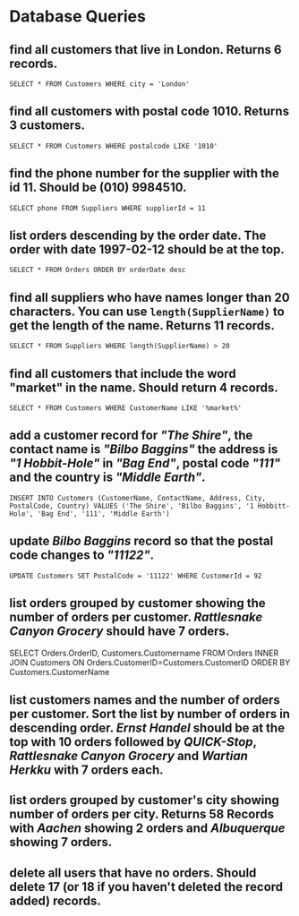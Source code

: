 # Database Queries

## find all customers that live in London. Returns 6 records.

`SELECT * FROM Customers WHERE city = 'London'`


## find all customers with postal code 1010. Returns 3 customers.

`SELECT * FROM Customers WHERE postalcode LIKE '1010'`


## find the phone number for the supplier with the id 11. Should be (010) 9984510.

`SELECT phone FROM Suppliers WHERE supplierId = 11`

## list orders descending by the order date. The order with date 1997-02-12 should be at the top.

`SELECT * FROM Orders ORDER BY orderDate desc`

## find all suppliers who have names longer than 20 characters. You can use `length(SupplierName)` to get the length of the name. Returns 11 records.

`SELECT * FROM Suppliers WHERE length(SupplierName) > 20`

## find all customers that include the word "market" in the name. Should return 4 records.

`SELECT * FROM Customers WHERE CustomerName LIKE '%market%'`

## add a customer record for _"The Shire"_, the contact name is _"Bilbo Baggins"_ the address is _"1 Hobbit-Hole"_ in _"Bag End"_, postal code _"111"_ and the country is _"Middle Earth"_.

`INSERT INTO Customers (CustomerName, ContactName, Address, City, PostalCode, Country) VALUES ('The Shire', 'Bilbo Baggins', '1 Hobbitt-Hole', 'Bag End', '111', 'Middle Earth')`

## update _Bilbo Baggins_ record so that the postal code changes to _"11122"_.

`UPDATE Customers SET PostalCode = '11122' WHERE CustomerId = 92`

## list orders grouped by customer showing the number of orders per customer. _Rattlesnake Canyon Grocery_ should have 7 orders.

SELECT Orders.OrderID, Customers.Customername FROM Orders
INNER JOIN Customers ON Orders.CustomerID=Customers.CustomerID
ORDER BY Customers.CustomerName

## list customers names and the number of orders per customer. Sort the list by number of orders in descending order. _Ernst Handel_ should be at the top with 10 orders followed by _QUICK-Stop_, _Rattlesnake Canyon Grocery_ and _Wartian Herkku_ with 7 orders each.

## list orders grouped by customer's city showing number of orders per city. Returns 58 Records with _Aachen_ showing 2 orders and _Albuquerque_ showing 7 orders.

## delete all users that have no orders. Should delete 17 (or 18 if you haven't deleted the record added) records.
